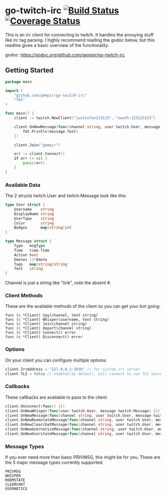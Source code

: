 # go-twitch-irc [![Build Status](https://travis-ci.org/gempir/go-twitch-irc.svg?branch=master)](https://travis-ci.org/gempir/go-twitch-irc) [![Coverage Status](https://coveralls.io/repos/github/gempir/go-twitch-irc/badge.svg?branch=master)](https://coveralls.io/github/gempir/go-twitch-irc?branch=master)

This is an irc client for connecting to twitch. It handles the annoying stuff like irc tag parsing.
I highly recommend reading the godoc below, but this readme gives a basic overview of the functionality.

godoc: https://godoc.org/github.com/gempir/go-twitch-irc

## Getting Started
```go
package main

import (
	"github.com/gempir/go-twitch-irc"
	"fmt"
)

func main() {
	client := twitch.NewClient("justinfan123123", "oauth:123123123")

	client.OnNewMessage(func(channel string, user twitch.User, message twitch.Message) {
		fmt.Println(message.Text)
	})

	client.Join("gempir")

	err := client.Connect()
	if err != nil {
		panic(err)
	}
}
```
### Available Data

The 2 structs twitch.User and twitch.Message look like this:
```go
type User struct {
	Username    string
	DisplayName string
	UserType    string
	Color       string
	Badges      map[string]int
}

type Message struct {
	Type   msgType
	Time   time.Time
	Action bool
	Emotes []*Emote
	Tags   map[string]string
	Text   string
}
```
Channel is just a string like "lirik", note the absent #.

### Client Methods

These are the available methods of the client so you can get your bot going:

	func (c *Client) Say(channel, text string)
	func (c *Client) Whisper(username, text string)
	func (c *Client) Join(channel string)
	func (c *Client) Depart(channel string)
	func (c *Client) Connect() error
	func (c *Client) Disconnect() error

### Options

On your client you can configure multiple options:
```go
client.IrcAddress = "127.0.0.1:3030" // for custom irc server
client.TLS = false // enabled by default, will connect to non TLS server of twitch when off or the given client.IrcAddress
```
### Callbacks

These callbacks are available to pass to the client:
```go
client.OnConnect(func() {})
client.OnNewWhisper(func(user twitch.User, message twitch.Message) {})
client.OnNewMessage(func(channel string, user twitch.User, message twitch.Message) {})
client.OnNewRoomstateMessage(func(channel string, user twitch.User, message twitch.Message) {})
client.OnNewClearchatMessage(func(channel string, user twitch.User, message twitch.Message) {})
client.OnNewUsernoticeMessage(func(channel string, user twitch.User, message twitch.Message) {})
client.OnNewUserstateMessage(func(channel string, user twitch.User, message twitch.Message) {})
```
### Message Types

If you ever need more than basic PRIVMSG, this might be for you.
These are the 5 major message types currently supported:

	PRIVMSG
	WHISPER
	ROOMSTATE
	CLEARCHAT
	USERNOTICE
